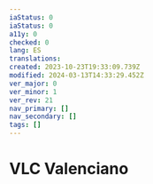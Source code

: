 ```yaml
---
iaStatus: 0
iaStatus: 0
a11y: 0
checked: 0
lang: ES
translations: 
created: 2023-10-23T19:33:09.739Z
modified: 2024-03-13T14:33:29.452Z
ver_major: 0
ver_minor: 1
ver_rev: 21
nav_primary: []
nav_secondary: []
tags: []
---
```

# VLC Valenciano
